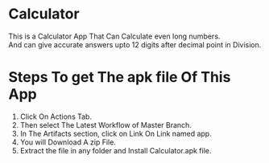 # Calculator

This is a Calculator App That Can Calculate even long numbers.        
<new> And can give accurate answers upto 12 digits after decimal point in Division.







# Steps To get The apk file Of This App

1) Click On Actions Tab.    
2) Then select The Latest Workflow of Master Branch.    
3) In The Artifacts section, click on Link On Link named app.    
4) You will Download A zip File.    
5) Extract the file in any folder and Install Calculator.apk file.    
